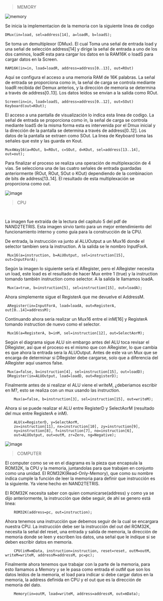 
> MEMORY<br>

![memory](https://github.com/AndresFelipeMunozAguilar/Group_S13T3_Repository/assets/98712631/501a4a9c-bc0c-4d04-a1eb-99279b95749e)

Se inicia la implementacion de la memoria con la siguiente linea de codigo

```
DMux(in=load, sel=address[14], a=loadR, b=loadS);
```

Se toma un demultiplexor (DMux). El cual Toma una señal de entrada load y una señal de selección address[14] y dirige la señal de entrada a uno de los dos caminos, loadR esta para cargar los datos en la RAM16K o loadS para cargar datos en la Screen.

```
RAM16K(in=in, load=loadR, address=address[0..13], out=ROut)
```

Aquí se configura el acceso a una memoria RAM de 16K palabras. La señal de entrada se proporciona como in, la señal de carga se controla mediante loadR recibida del Demux anterios, y la dirección de memoria se determina a través de address[0..13]. Los datos leídos se envian a la salida como ROut.

```
Screen(in=in, load=loadS, address=address[0..12], out=SOut)
Keyboard(out=KOut);
```

El acceso a una pantalla de visualización lo indica esta linea de codigo. 
La señal de entrada se proporciona como in, la señal de carga se controla mediante loadS de la misma forma esta es intervenida por el Dmux inicial
y la dirección de la pantalla se determina a través de address[0..12]. Los datos de la pantalla se extraen como SOut. La linea de Keyboard toma las señales que este y las guarda en Kout.

```
Mux4Way16(a=ROut, b=ROut, c=SOut, d=KOut, sel=address[13..14], out=out);
```

Para finalizar el proceso se realiza una operación de multiplexación de 4 vías. Se selecciona una de las cuatro señales de entrada guardadas anteriormente
(ROut, ROut, SOut o KOut) dependiendo de la combinacion de bits de address[13..14]. El resultado de esta multiplexación se proporciona como out.



![image](https://github.com/AndresFelipeMunozAguilar/Group_S13T3_Repository/assets/104959341/fc8794e5-980a-4d2d-b07d-0fbd5f382bb0)
>CPU
<br>

La imagen fue extraída de la lectura del capitulo 5 del pdf de NAND2TETRIS. Esta imagen sirvio tanto para un mejor entendimiento del funcionamiento interno y como guía para la construcción de la CPU.

De entrada, la instrucción va junto al ALUOutput a un Mux16 donde el selector tambien sera la instruction. A la salida se le nombro InputForA.

```
 Mux16(a=instruction, b=ALUOutput, sel=instruction[15], out=InputForA);
```

Según la imagen lo siguiente sería el ARegister, pero el ARegister  necesita un load, este load es el resultado de hacer Mux entre 1 (true) y la instruction tomando también instruction como selector. A la salida le llamamos loadA.

```
 Mux(a=true, b=instruction[5], sel=instruction[15], out=loadA);
```
Ahora simplemente sigue el RegisterA que me devuelve el AddressM. 

```
 ARegister(in=InputForA, load=loadA, out=RegisterA, out[0..14]=addressM);
```

Continuando ahora sería realizar un Mux16 entre el inM[16] y RegisterA tomando instruction de nuevo como el selector.

```
 Mux16(a=RegisterA, b=inM, sel=instruction[12], out=SelectAorM);
```

Según el diagrama sigue ALU sin embargo antes del ALU toca revisar el DRegister, así que el proceso es el mismo que con ARegister, lo que cambia es que ahora la entrada sera la ALUOutput. Antes de este va un Mux que se encarga de determinar si DRegister debe cargarse, solo que a diferencia del ARegister aquí usamos false.

```
 Mux(a=false, b=instruction[4], sel=instruction[15], out=loadD);
 DRegister(in=ALUOutput, load=loadD, out=RegisterD);
```
Finalmente antes de si realizar el ALU viene el writeM, ¿deberiamos escribir en M?, esto se realiza con un mux usando las instruction.

```
    Mux(a=false, b=instruction[3], sel=instruction[15], out=writeM);
```

Ahora si se puede realizar el ALU entre RegisterD y SelectAorM (resultado del mux entre RegisterA e inM).

```
    ALU(x=RegisterD, y=SelectAorM, 
    zx=instruction[11], nx=instruction[10], zy=instruction[9], 
    ny=instruction[8], f=instruction[7], no=instruction[6], 
    out=ALUOutput, out=outM, zr=Zero, ng=Negative);
```

![image](https://github.com/AndresFelipeMunozAguilar/Group_S13T3_Repository/assets/104959341/26e944b7-0b6e-44fb-bdab-e737d9ea6aec)

>COMPUTER<br>

El computer como se ve en el diagrama es la pieza que encapsula la ROM32K, la CPU y la memoria, juntandolas para que trabajen en conjunto como una unidad.
El ROM32K(Read-Only-Memory), que como su nombre indica cumple la función de leer la memoria para definir que instrucción es la siguiente. Ya viene hecho en NAND2TETRIS.
 
El ROM32K necesita saber con quien comunicarse(address) y como ya se dijo anteriormente, la instrucción que debe seguir, de ahí se genero está linea:

```
    ROM32K(address=pc, out=instruction);
```
Ahora tenemos una instrucción que debemos seguir de la cual se encargara nuestra CPU.
La instrucción debe ser la instrucción del out del ROM32K, necesita la señal del reset, una entrada y salida de memoria, la dirección de memoria donde se leen y escriben los datos, una señal que le indique si se deben escribir datos en memoria.

```
    CPU(inM=mData, instruction=instruction, reset=reset, outM=outM, writeM=writeM, addressM=addressM, pc=pc);
```

Finalmente ahora tenemos que trabajar con la parte de la memoria, para esto llamamos a Memory y se le pasa como entrada el outM que son los datos leídos de la memoria, el load  para indicar si debe cargar datos en la memoria, la address definida en CPU y el out que es la dirección de memoria del dato.

```
    Memory(in=outM, load=writeM, address=addressM, out=mData);

```
